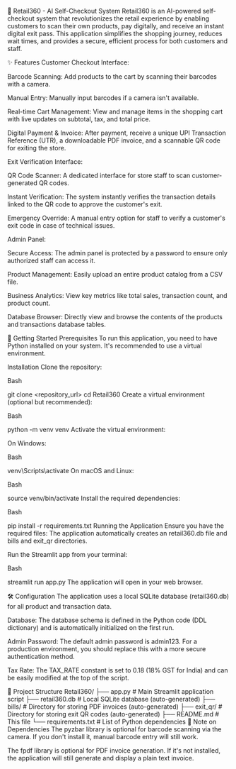 🛒 Retail360 - AI Self-Checkout System
Retail360 is an AI-powered self-checkout system that revolutionizes the retail experience by enabling customers to scan their own products, pay digitally, and receive an instant digital exit pass. This application simplifies the shopping journey, reduces wait times, and provides a secure, efficient process for both customers and staff.

✨ Features
Customer Checkout Interface:

Barcode Scanning: Add products to the cart by scanning their barcodes with a camera.

Manual Entry: Manually input barcodes if a camera isn't available.

Real-time Cart Management: View and manage items in the shopping cart with live updates on subtotal, tax, and total price.

Digital Payment & Invoice: After payment, receive a unique UPI Transaction Reference (UTR), a downloadable PDF invoice, and a scannable QR code for exiting the store.

Exit Verification Interface:

QR Code Scanner: A dedicated interface for store staff to scan customer-generated QR codes.

Instant Verification: The system instantly verifies the transaction details linked to the QR code to approve the customer's exit.

Emergency Override: A manual entry option for staff to verify a customer's exit code in case of technical issues.

Admin Panel:

Secure Access: The admin panel is protected by a password to ensure only authorized staff can access it.

Product Management: Easily upload an entire product catalog from a CSV file.

Business Analytics: View key metrics like total sales, transaction count, and product count.

Database Browser: Directly view and browse the contents of the products and transactions database tables.

🚀 Getting Started
Prerequisites
To run this application, you need to have Python installed on your system. It's recommended to use a virtual environment.

Installation
Clone the repository:

Bash

git clone <repository_url>
cd Retail360
Create a virtual environment (optional but recommended):

Bash

python -m venv venv
Activate the virtual environment:

On Windows:

Bash

venv\Scripts\activate
On macOS and Linux:

Bash

source venv/bin/activate
Install the required dependencies:

Bash

pip install -r requirements.txt
Running the Application
Ensure you have the required files: The application automatically creates an retail360.db file and bills and exit_qr directories.

Run the Streamlit app from your terminal:

Bash

streamlit run app.py
The application will open in your web browser.

🛠️ Configuration
The application uses a local SQLite database (retail360.db) for all product and transaction data.

Database: The database schema is defined in the Python code (DDL dictionary) and is automatically initialized on the first run.

Admin Password: The default admin password is admin123. For a production environment, you should replace this with a more secure authentication method.

Tax Rate: The TAX_RATE constant is set to 0.18 (18% GST for India) and can be easily modified at the top of the script.

📂 Project Structure
Retail360/
├── app.py                  # Main Streamlit application script
├── retail360.db            # Local SQLite database (auto-generated)
├── bills/                  # Directory for storing PDF invoices (auto-generated)
├── exit_qr/                # Directory for storing exit QR codes (auto-generated)
├── README.md               # This file
└── requirements.txt        # List of Python dependencies
📝 Note on Dependencies
The pyzbar library is optional for barcode scanning via the camera. If you don't install it, manual barcode entry will still work.

The fpdf library is optional for PDF invoice generation. If it's not installed, the application will still generate and display a plain text invoice.
